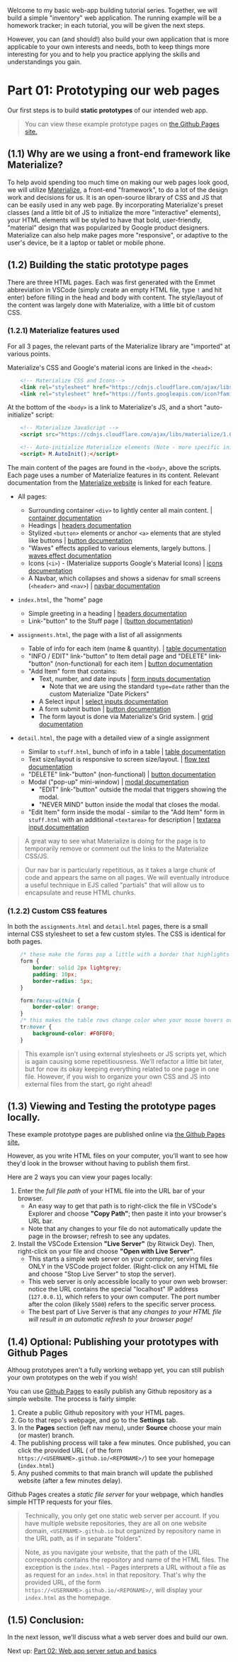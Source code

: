 Welcome to my basic web-app building tutorial series. Together, we will build a simple "inventory" web application. The running example will be a homework tracker; in each tutorial, you will be given the next steps.

However, you can (and should!) also build your own application that is more applicable to your own interests and needs, both to keep things more interesting for you and to help you practice applying the skills and understandings you gain. 

# Part 01: Prototyping our web pages 

Our first steps is to build **static prototypes** of our intended web app. 

> You can view these example prototype pages on [the Github Pages site.](https://atcs-wang.github.io/inventory-webapp-01-static-prototypes/)

## (1.1) Why are we using a front-end framework like Materialize?

To help avoid spending too much time on making our web pages look good, we will utilize [Materialize](https://materializecss.com/), a front-end "framework", to do a lot of the design work and decisions for us. It is an open-source library of CSS and JS that can be easily used in any web page. By incorporating Materialize's preset classes (and a little bit of JS to initialize the more "interactive" elements), your HTML elements will be styled to have that bold, user-friendly, "material" design that was popularized by Google product designers. Materialize can also help make pages more "responsive", or adaptive to the user's device, be it a laptop or tablet or mobile phone.

## (1.2) Building the static prototype pages

There are three HTML pages. Each was first generated with the Emmet abbreviation in VSCode (simply create an empty HTML file, type `!` and hit enter) before filling in the head and body with content. The style/layout of the content was largely done with Materialize, with a little bit of custom CSS.

### (1.2.1) Materialize features used

For all 3 pages, the relevant parts of the Materialize library are "imported" at various points. 

Materialize's CSS and Google's material icons are linked in the `<head>`:

```html
    <!-- Materialize CSS and Icons-->
    <link rel="stylesheet" href="https://cdnjs.cloudflare.com/ajax/libs/materialize/1.0.0/css/materialize.min.css">
    <link rel="stylesheet" href="https://fonts.googleapis.com/icon?family=Material+Icons">
```

At the bottom of the `<body>` is a link to Materialize's JS, and a short "auto-initialize" script:

```html
    <!-- Materialize JavaScript -->
    <script src="https://cdnjs.cloudflare.com/ajax/libs/materialize/1.0.0/js/materialize.min.js"></script>

    <!-- Auto-initialize Materialize elements (Note - more specific initialization may be required for certain elements)-->
    <script> M.AutoInit();</script>
```

The main content of the pages are found in the `<body>`, above the scripts. Each page uses a number of Materialize features in its content. Relevant documentation from the [Materialize website](https://materializecss.com/) is linked for each feature.

- All pages:
    - Surrounding container `<div>` to lightly center all main content. | [container documentation](https://materializecss.com/grid.html#grid-container)
    - Headings | [headers documentation](https://materializecss.com/typography.html#headers)
    - Stylized `<button>` elements or anchor `<a>` elements that are styled like buttons | [button documentation](https://materializecss.com/buttons.html)
    - "Waves" effects applied to various elements, largely buttons. | [waves effect documentation](https://materializecss.com/waves.html)
    - Icons (`<i>`) - (Materialize supports Google's Material Icons) | [icons documentation](https://materializecss.com/icons.html)
    - A Navbar, which collapses and shows a sidenav for small screens (`<header>` and `<nav>`) | [navbar documentation](https://materializecss.com/navbar.html)

- `index.html`, the "home" page
    - Simple greeting in a heading | [headers documentation](https://materializecss.com/typography.html#headers)
    - Link-"button" to the Stuff page | ([button documentation](https://materializecss.com/buttons.html))

- `assignments.html`, the page with a list of all assignments 
    - Table of info for each item (name & quantity). | [table documentation](https://materializecss.com/table.html)
    - "INFO / EDIT" link-"button" to Item detail page and "DELETE" link-"button" (non-functional) for each item | [button documentation](https://materializecss.com/buttons.html)
    - "Add Item" form that contains:
        - Text, number, and date inputs  | [form inputs documentation](https://materializecss.com/text-inputs.html )
            - Note that we are using the standard `type=date` rather than the custom Materialize "Date Pickers"
        - A Select input | [select inputs documentation](https://materializecss.com/select.html )
        - A form submit button | [button documentation](https://materializecss.com/buttons.html#submit)
        - The form layout is done via Materialize's Grid system. | [grid documentation](https://materializecss.com/grid.html#grid-intro)

- `detail.html`, the page with a detailed view of a single assignment
    - Similar to `stuff.html`, bunch of info in a table  | [table documentation](https://materializecss.com/table.html)
    - Text size/layout is responsive to screen size/layout. | [flow text documentation](https://materializecss.com/typography.html#flow)
    - "DELETE" link-"button" (non-functional) | [button documentation](https://materializecss.com/buttons.html)
    - Modal ("pop-up" mini-window) | [modal documentation](https://materializecss.com/modals.html)
        - "EDIT" link-"button" outside the modal that triggers showing the modal.
        - "NEVER MIND" button inside the modal that closes the modal. 
    - "Edit Item" form inside the modal - similar to the "Add Item" form in `stuff.html` with an additional `<textarea>` for description | [textarea input documentation](https://materializecss.com/text-inputs.html#textarea )

> A great way to see what Materialize is doing for the page is to temporarily remove or comment out the links to the Materialize CSS/JS.

> Our nav bar is particularly repetitious, as it takes a large chunk of code and appears the same on all pages. We will eventually introduce a useful technique in EJS called "partials" that will allow us to encapsulate and reuse HTML chunks.

### (1.2.2) Custom CSS features

In both the `assignments.html` and `detail.html` pages, there is a small internal CSS stylesheet to set a few custom styles. The CSS is identical for both pages.

```css
    /* these make the forms pop a little with a border that highlights when interacting with form inputs */
    form {
        border: solid 2px lightgrey;
        padding: 10px;
        border-radius: 5px;
    }

    form:focus-within {
        border-color: orange;
    }
    /* this makes the table rows change color when your mouse hovers over them */
    tr:hover {
        background-color: #F0F0F0;
    }

```
> This example isn't using external stylesheets or JS scripts yet, which is again causing some repetitiousness. We'll refactor a little bit later, but for now its okay keeping everything related to one page in one file. However, if you wish to organize your own CSS and JS into external files from the start, go right ahead!

## (1.3) Viewing and Testing the prototype pages locally.

These example prototype pages are published online via [the Github Pages site.](https://atcs-wang.github.io/inventory-webapp-01-static-prototypes/)

However, as you write HTML files on your computer, you'll want to see how they'd look in the browser without having to publish them first. 

Here are 2 ways you can view your pages locally:
1) Enter the *full file path* of your HTML file into the URL bar of your browser. 
    - An easy way to get that path is to right-click the file in VSCode's Explorer and choose **"Copy Path"**; then paste it into your browser's URL bar. 
    - Note that any changes to your file do not automatically update the page in the browser; refresh to see any updates. 
3) Install the VSCode Extension **"Live Server"**  (by Ritwick Dey). Then, right-click on your file and choose **"Open with Live Server"**.
    - This starts a simple web server on your computer, serving files ONLY in the VSCode project folder. (Right-click on any HTML file and choose "Stop Live Server" to stop the server).
    - This web server is only accessible locally to your own web browser: notice the URL contains the special "localhost" IP address (`127.0.0.1`), which refers to your own computer. The port number after the colon (likely `5500`) refers to the specific server process.
    - The best part of Live Server is that any *changes to your HTML file will result in an automatic refresh to your browser page!*

## (1.4) Optional: Publishing your prototypes with Github Pages

Althoug prototypes aren't a fully working webapp yet, you can still publish your own prototypes on the web if you wish!

You can use [Github Pages](https://pages.github.com/) to easily publish any Github repository as a simple website.  The process is fairly simple:
1) Create a public Github repository with your HTML pages.
2) Go to that repo's webpage, and go to the **Settings** tab. 
3) In the **Pages** section (left nav menu), under **Source** choose your main (or master) branch. 
4) The publishing process will take a few minutes. Once published, you can click the provided URL ( of the form `https://<USERNAME>.github.io/<REPONAME>/`) to see your homepage (`index.html`)
6) Any pushed commits to that main branch will update the published website (after a few minutes delay).

Github Pages creates a *static file server* for your webpage, which handles simple HTTP requests for your files. 

> Technically, you only get one static web server per account. If you have multiple website repositories, they are all on one website domain, `<USERNAME>.github.io` but organized by repository name in the URL path, as if in separate "folders".

> Note, as you navigate your website, that the path of the URL corresponds contains the repository and name of the HTML files. The exception is the `index.html` - Pages interprets a URL without a file as as request for an `index.html` in that repository. That's why the provided URL, of the form `https://<USERNAME>.github.io/<REPONAME>/`, will display your `index.html` as the homepage. 

## (1.5) Conclusion:

In the next lesson, we'll discuss what a web server does and build our own.

Next up: [Part 02: Web app server setup and basics](https://github.com/atcs-wang/inventory-webapp-02-app-server-basics)


